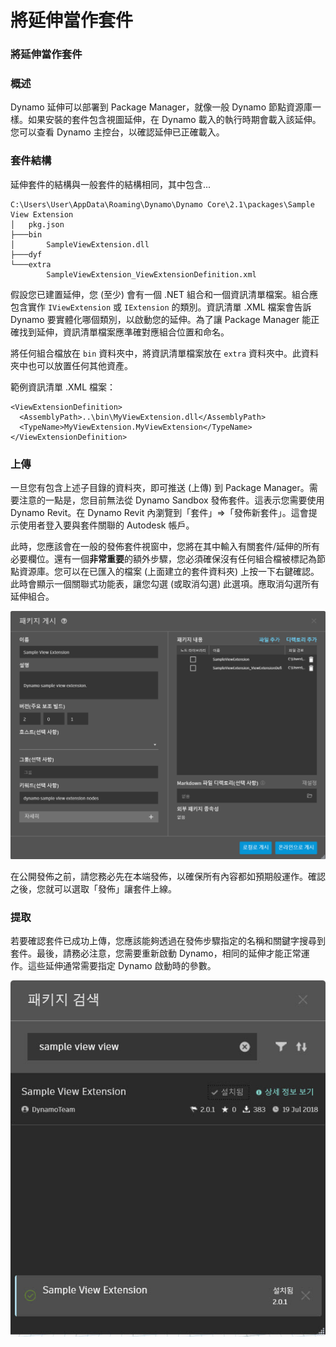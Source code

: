 # 將延伸當作套件

### 將延伸當作套件 <a href="#extensions-as-packages" id="extensions-as-packages"></a>

### 概述 <a href="#overview" id="overview"></a>

Dynamo 延伸可以部署到 Package Manager，就像一般 Dynamo 節點資源庫一樣。如果安裝的套件包含視圖延伸，在 Dynamo 載入的執行時期會載入該延伸。您可以查看 Dynamo 主控台，以確認延伸已正確載入。

### 套件結構 <a href="#package-structure" id="package-structure"></a>

延伸套件的結構與一般套件的結構相同，其中包含...

```
C:\Users\User\AppData\Roaming\Dynamo\Dynamo Core\2.1\packages\Sample View Extension
│   pkg.json
├───bin
│       SampleViewExtension.dll
├───dyf
└───extra
        SampleViewExtension_ViewExtensionDefinition.xml
```

假設您已建置延伸，您 (至少) 會有一個 .NET 組合和一個資訊清單檔案。組合應包含實作 `IViewExtension` 或 `IExtension` 的類別。資訊清單 .XML 檔案會告訴 Dynamo 要實體化哪個類別，以啟動您的延伸。為了讓 Package Manager 能正確找到延伸，資訊清單檔案應準確對應組合位置和命名。

將任何組合檔放在 `bin` 資料夾中，將資訊清單檔案放在 `extra` 資料夾中。此資料夾中也可以放置任何其他資產。

範例資訊清單 .XML 檔案：

```
<ViewExtensionDefinition>
  <AssemblyPath>..\bin\MyViewExtension.dll</AssemblyPath>
  <TypeName>MyViewExtension.MyViewExtension</TypeName>
</ViewExtensionDefinition>
```

### 上傳 <a href="#uploading" id="uploading"></a>

一旦您有包含上述子目錄的資料夾，即可推送 (上傳) 到 Package Manager。需要注意的一點是，您目前無法從 Dynamo Sandbox 發佈套件。這表示您需要使用 Dynamo Revit。在 Dynamo Revit 內瀏覽到「套件」=>「發佈新套件」。這會提示使用者登入要與套件關聯的 Autodesk 帳戶。

此時，您應該會在一般的發佈套件視窗中，您將在其中輸入有關套件/延伸的所有必要欄位。還有一個**非常重要**的額外步驟，您必須確保沒有任何組合檔被標記為節點資源庫。您可以在已匯入的檔案 (上面建立的套件資料夾) 上按一下右鍵確認。此時會顯示一個關聯式功能表，讓您勾選 (或取消勾選) 此選項。應取消勾選所有延伸組合。

![發佈套件](images/ViewExtension_Search.png)

在公開發佈之前，請您務必先在本端發佈，以確保所有內容都如預期般運作。確認之後，您就可以選取「發佈」讓套件上線。

### 提取 <a href="#pulling" id="pulling"></a>

若要確認套件已成功上傳，您應該能夠透過在發佈步驟指定的名稱和關鍵字搜尋到套件。最後，請務必注意，您需要重新啟動 Dynamo，相同的延伸才能正常運作。這些延伸通常需要指定 Dynamo 啟動時的參數。

![搜尋套件](images/ViewExtension_Search.jpg)

